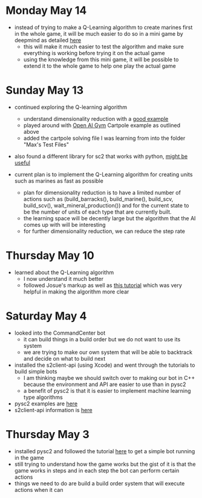 # Monday May 14
- instead of trying to make a Q-Learning algorithm to create marines first in the whole game, it will be much easier to do so in a mini game by deepmind as detailed [here](https://github.com/deepmind/pysc2/blob/master/docs/mini_games.md#buildmarines)
    - this will make it much easier to test the algorithm and make sure everything is working before trying it on the actual game
    - using the knowledge from this mini game, it will be possible to extend it to the whole game to help one play the actual game

# Sunday May 13
- continued exploring the Q-learning algorithm
    - understand dimensionality reduction with a [good example](https://dev.to/n1try/cartpole-with-q-learning---first-experiences-with-openai-gym)
    - played around with [Open AI Gym](http://gym.openai.com) Cartpole example as outlined above
    - added the cartpole solving file I was learning from into the folder "Max's Test Files"
- also found a different library for sc2 that works with python, [might be useful](https://github.com/Dentosal/python-sc2)

- current plan is to implement the Q-Learning algorithm for creating units such as marines as fast as possible
    - plan for dimensionality reduction is to have a limited number of actions such as (build_barracks(), build_marine(), build_scv, build_scv(), wait_mineral_production()) and for the current state to be the number of units of each type that are currently built.
    - the learning space will be decently large but the algorithm that the AI comes up with will be interesting
    - for further dimensionality reduction, we can reduce the step rate

# Thursday May 10
- learned about the Q-Learning algorithm
    - I now understand it much better
    - followed Josue's markup as well as [this tutorial](http://mnemstudio.org/path-finding-q-learning-tutorial.htm) which was very helpful in making the algorithm more clear

# Saturday May 4
 - looked into the CommandCenter bot
    - it can build things in a build order but we do not want to use its system
    - we are trying to make our own system that will be able to backtrack and decide on what to build next
- installed the s2client-api (using Xcode) and went through the tutorials to build simple bots
    - I am thinking maybe we should switch over to making our bot in C++ because the environment and API are easier to use than in pysc2
    - a benefit of pysc2 is that it is easier to implement machine learning type algorithms
- pysc2 examples are [here](https://github.com/skjb/pysc2-tutorial)
- s2client-api information is [here](https://github.com/Blizzard/s2client-api/blob/master/docs/building.md)

# Thursday May 3
 - installed pysc2 and followed the tutorial [here](https://chatbotslife.com/building-a-basic-pysc2-agent-b109cde1477c) to get a simple bot running in the game
 - still trying to understand how the game works but the gist of it is that the game works in steps and in each step the bot can perform certain actions
 - things we need to do are build a build order system that will execute actions when it can
